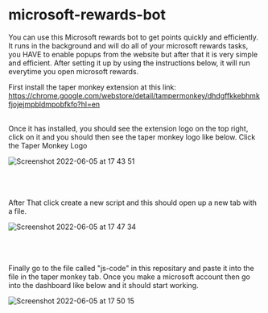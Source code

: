 # microsoft-rewards-bot
You can use this Microsoft rewards bot to get points quickly and efficiently. It runs in the background and will do all of your microsoft rewards tasks, you HAVE to enable popups from the website but after that it is very simple and efficient. After setting it up by using the instructions below, it will run everytime you open microsoft rewards.

First install the taper monkey extension at this link: https://chrome.google.com/webstore/detail/tampermonkey/dhdgffkkebhmkfjojejmpbldmpobfkfo?hl=en  
<br />

Once it has installed, you should see the extension logo on the top right, click on it and you should then see the taper monkey logo like below. Click the Taper Monkey Logo

![Screenshot 2022-06-05 at 17 43 51](https://user-images.githubusercontent.com/70839471/172061135-f2d4d694-bb84-4b51-83c0-1801148304cb.png)  
<br />
<br />
<br />


After That click create a new script and this should open up a new tab with a file. 

![Screenshot 2022-06-05 at 17 47 34](https://user-images.githubusercontent.com/70839471/172061271-e80a72c5-f86b-4321-a0f5-460f4567829d.png)  
<br />
<br />
<br />


Finally go to the file called "js-code" in this repositary and paste it into the file in the taper monkey tab. Once you make a microsoft account then go into the dashboard like below and it should start working.

![Screenshot 2022-06-05 at 17 50 15](https://user-images.githubusercontent.com/70839471/172061357-b51b0e53-b95c-4a23-9c51-e2bf2157d23e.png)  

